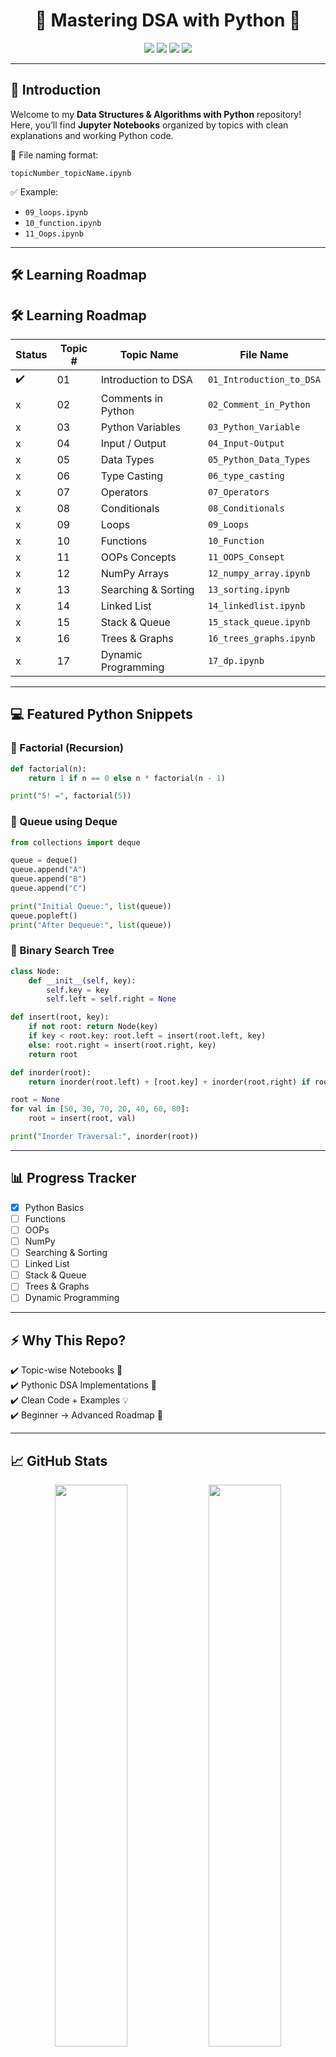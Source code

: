 <h1 align="center">🐍 Mastering DSA with Python 🚀</h1>

<p align="center">
  <img src="https://img.shields.io/badge/Status-Learning-green?style=for-the-badge" />
  <img src="https://img.shields.io/badge/Language-Python-blue?style=for-the-badge&logo=python" />
  <img src="https://img.shields.io/badge/Notebook-Jupyter-orange?style=for-the-badge&logo=jupyter" />
  <img src="https://img.shields.io/github/stars/yourusername/DSA-with-Python?style=for-the-badge" />
</p>

---

## 📖 Introduction
Welcome to my **Data Structures & Algorithms with Python** repository!  
Here, you’ll find **Jupyter Notebooks** organized by topics with clean explanations and working Python code.

📌 File naming format:
```
topicNumber_topicName.ipynb
```

✅ Example:
- `09_loops.ipynb`  
- `10_function.ipynb`  
- `11_Oops.ipynb`  

---

## 🛠️ Learning Roadmap

## 🛠️ Learning Roadmap  

| Status | Topic # | Topic Name          | File Name                  |
|--------|---------|---------------------|----------------------------|
|   ✔️ | 01      | Introduction to DSA | `01_Introduction_to_DSA`   |
|   x  | 02      | Comments in Python  | `02_Comment_in_Python`     |
|   x  | 03      | Python Variables    | `03_Python_Variable`       |
|   x  | 04      | Input / Output      | `04_Input-Output`          |
|   x  | 05      | Data Types          | `05_Python_Data_Types`     |
|   x  | 06      | Type Casting        | `06_type_casting`          |
|   x  | 07      | Operators           | `07_Operators`             |
|   x  | 08      | Conditionals        | `08_Conditionals`          |
|   x  | 09      | Loops               | `09_Loops`                 |
|   x  | 10      | Functions           | `10_Function`              |
|   x  | 11      | OOPs Concepts       | `11_OOPS_Consept`          |
|   x  | 12      | NumPy Arrays        | `12_numpy_array.ipynb`     |
|   x  | 13      | Searching & Sorting | `13_sorting.ipynb`         |
|   x  | 14      | Linked List         | `14_linkedlist.ipynb`      |
|   x  | 15      | Stack & Queue       | `15_stack_queue.ipynb`     |
|   x  | 16      | Trees & Graphs      | `16_trees_graphs.ipynb`    |
|   x  | 17      | Dynamic Programming | `17_dp.ipynb`              |


---

## 💻 Featured Python Snippets  

### 🔹 Factorial (Recursion)
```python
def factorial(n):
    return 1 if n == 0 else n * factorial(n - 1)

print("5! =", factorial(5))
```

### 🔹 Queue using Deque
```python
from collections import deque

queue = deque()
queue.append("A")
queue.append("B")
queue.append("C")

print("Initial Queue:", list(queue))
queue.popleft()
print("After Dequeue:", list(queue))
```

### 🔹 Binary Search Tree
```python
class Node:
    def __init__(self, key):
        self.key = key
        self.left = self.right = None

def insert(root, key):
    if not root: return Node(key)
    if key < root.key: root.left = insert(root.left, key)
    else: root.right = insert(root.right, key)
    return root

def inorder(root):
    return inorder(root.left) + [root.key] + inorder(root.right) if root else []

root = None
for val in [50, 30, 70, 20, 40, 60, 80]:
    root = insert(root, val)

print("Inorder Traversal:", inorder(root))
```

---

## 📊 Progress Tracker
- [x] Python Basics  
- [ ] Functions  
- [ ] OOPs  
- [ ] NumPy  
- [ ] Searching & Sorting  
- [ ] Linked List  
- [ ] Stack & Queue  
- [ ] Trees & Graphs  
- [ ] Dynamic Programming  

---

## ⚡ Why This Repo?
✔️ Topic-wise Notebooks 📒  
✔️ Pythonic DSA Implementations 🐍  
✔️ Clean Code + Examples 💡  
✔️ Beginner → Advanced Roadmap 🚀  

---

## 📈 GitHub Stats
<p align="center">
  <img src="https://github-readme-stats.vercel.app/api?username=yourusername&theme=tokyonight&show_icons=true" width="48%" />
  <img src="https://github-readme-streak-stats.herokuapp.com/?user=yourusername&theme=tokyonight" width="48%" />
</p>

---

## 🌐 Connect with Me
<p align="center">
  <a href="https://github.com/subodhkryadav"><img src="https://img.shields.io/badge/GitHub-black?style=for-the-badge&logo=github" /></a>
  <a href="https://www.linkedin.com/in/subodh-kumar-yadav-522828293"><img src="https://img.shields.io/badge/LinkedIn-blue?style=for-the-badge&logo=linkedin" /></a>
  <a href="mailto:subodhkumary933@gmail.com"><img src="https://img.shields.io/badge/Email-red?style=for-the-badge&logo=gmail" /></a>
</p>

---

<h3 align="center">✨ Keep Learning • Keep Building • Keep Growing ✨</h3>
